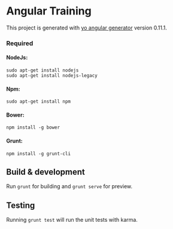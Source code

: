 # Angular Training

This project is generated with [yo angular generator](https://github.com/yeoman/generator-angular)
version 0.11.1.

### Required

#### NodeJs:
```
sudo apt-get install nodejs
sudo apt-get install nodejs-legacy
```
#### Npm:
```
sudo apt-get install npm
```

#### Bower:
```
npm install -g bower
```

#### Grunt:
```
npm install -g grunt-cli
```

## Build & development

Run `grunt` for building and `grunt serve` for preview.

## Testing

Running `grunt test` will run the unit tests with karma.

